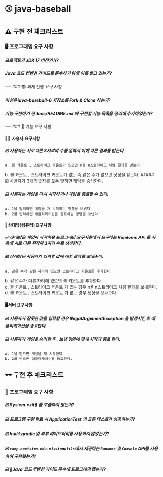 # ⚾️ java-baseball


##  ⚠️ 구현 전 체크리스트
### 🖥️ 프로그래밍 요구 사항
##### 프로젝트가 JDK 17 버전인가?

##### Java 코드 컨벤션 가이드를 준수하기 위해 이를 알고 있는가?

---  ### 📚 과제 진행 요구 사항

##### 미션은 java-baseball-6 저장소를 Fork & Clone 하는가?

##### 기능 구현하기 전 docs/README.md 에 구현할 기능 목록을 정리해 추가하였는가?

---  ### 🔘 기능 요구 사항

#### 👦🏻 사용자 요구사항

##### ☑️ 사용자는 서로 다른 3자리의 수를 입력시 이에 따른 결과를 받는다.
    a  볼 카운트 , 스트라이크 카운트가 있으면 n볼 n스트라이크 처럼 결과를 받는다.    
b. 볼 카운트 , 스트라이크 카운트가 없는 즉 같은 수가 없으면 낫싱을 받는다.  ##### ☑️ 사용자가 3개의 숫자를 모두 맞히면 게임을 승리한다.
##### ☑️ 사용자는 게임을 다시 시작하거나 게임을 종료할 수 있다.
    a. 1을 입력하면 게임을 재 시작하는 명령을 보낸다.    
    b. 2를 입력하면 애플리케이션을 종료하는 명령을 보낸다.    
#### 👾상대방(컴퓨터) 요구사항

##### ✅ 상대방은 게임이 시작하면 프로그래밍 요구사항에서 요구하는 Randoms API 를 사용해 서로 다른 무작위 3자리 수를 생성한다.
##### ☑️ 상대방은 사용자가 입력한 값에 대한 결과를 보내준다.
    a. 같은 수가 같은 자리에 있으면 스트라이크 카운트를 추가한다.    
b. 같은 수가 다른 자리에 있으면 볼 카운트를 추가한다.    
c. 볼 카운트 , 스트라이크 카운트 가 있는 경우 n볼 n스트라이크 처럼 결과를 보내준다.    
d. 볼 카운트 , 스트라이크 카운트 가 없는 경우 낫싱을 보내준다.

#### 🖥️서버 요구사항

##### ☑️ 사용자가 잘못된 값을 입력할 경우 IllegalArgumentException 을 발생시킨 후 애플리케이션을 종료한다.

##### ☑️ 사용자가 게임을 승리한 후 , 보낸 명령에 맞게 시작과 종료 한다.
    a. 1을 받으면 게임을 재 시작한다    
    b. 2를 받으면 애플리케이션을 종료한다.  

##  🕶️ 구현 후 체크리스트

###  🎯 프로그래밍 요구 사항


##### ☑️ System.exit() 를 호출하지 않는가?
##### ☑️ 프로그램 구현 완료 시 ApplicationTest 의 모든 테스트가 성공하는가?
##### ☑️ build.gradle 및 외부 라이브러리를 사용하지 않았는가?

##### ☑️ `camp.nextstep.edu.missionutils`에서 제공하는 `Randoms` 및 `Console` API를 사용하여 구현했는가?
##### ☑️ Java 코드 컨벤션 가이드 준수해 프로그래밍 했는가?